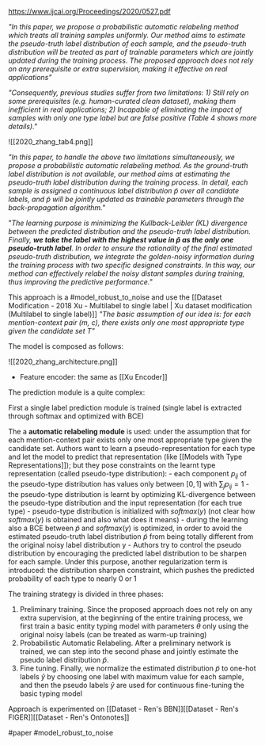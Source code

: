 https://www.ijcai.org/Proceedings/2020/0527.pdf

*"In this paper, we propose a probabilistic automatic relabeling method which treats all training samples uniformly. Our method aims to estimate the pseudo-truth label distribution of each sample, and the pseudo-truth distribution will be treated as part of trainable parameters which are jointly updated during the training process. The proposed approach does not rely on any prerequisite or extra supervision, making it effective on real applications"*

*"Consequently, previous studies suffer from two limitations: 
	1) Still rely on some prerequisites (e.g. human-curated clean dataset), making them inefficient in real applications; 
	2) Incapable of eliminating the impact of samples with only one type label but are false positive (Table 4 shows more details)."*
	
![[2020_zhang_tab4.png]]

*"In this paper, to handle the above two limitations simultaneously, we propose a probabilistic automatic relabeling method. As the ground-truth label distribution is not available, our method aims at estimating the pseudo-truth label distribution during the training process. In detail, each sample is assigned a continuous label distribution $\tilde p$ over all candidate labels, and $\tilde p$ will be jointly updated as trainable parameters through the back-propagation algorithm."*

"*The learning  purpose is minimizing the Kullback-Leibler (KL) divergence between the predicted distribution and the pseudo-truth label distribution. Finally, **we take the label with the highest value in $\tilde p$ as the only one pseudo-truth label**. In order to ensure the rationality of the final estimated pseudo-truth distribution, we integrate the golden-noisy information during the training process with two specific designed constraints. In this way, our method can effectively relabel the noisy distant samples during training, thus improving the predictive performance."*

This approach is a #model_robust_to_noise 
and use the [[Dataset Modification - 2018 Xu - Multilabel to single label | Xu dataset modification (Multilabel to single label)]] *"The basic assumption of our idea is: for each mention-context pair (m, c), there exists only one most appropriate type given the candidate set T"*

The model is composed as follows:

![[2020_zhang_architecture.png]]

- Feature encoder: the same as [[Xu Encoder]]	

The prediction module is a quite complex:

First a single label prediction module is trained (single label is extracted through softmax and optimized with BCE)

The a **automatic relabeling module** is used: under the assumption that for each mention-context pair exists only one most appropriate type given the candidate set. Authors want to learn a pseudo-representation for each type and let the model to predict that representation (like [[Models with Type Representations]]); but they pose constraints on the learnt type representation (called pseudo-type distribution): 
	- each component $p_{ij}$ of the pseudo-type distribution has values only between $[0, 1]$ with $\sum_j p_{ij} = 1$
	- the pseudo-type distribution is learnt by optimizing KL-divergence between the pseudo-type distribution and the input representation (for each true type)
	- pseudo-type distribution is initialized with $softmax(y)$ (not clear how $softmax(y)$ is obtained and also what does it means)
	- during the learning also a BCE between $\tilde p$ and $softmax(y)$ is optimized, in order to avoid the estimated pseudo-truth label distribution $\tilde p$ from being totally different from the original noisy label distribution y
	- Authors try to control the pseudo distribution by encouraging the predicted label distribution to be sharpen for each sample. Under this purpose, another regularization term is introduced: the distribution sharpen constraint, which pushes the predicted probability of each type to nearly 0 or 1
	
The training strategy is divided in three phases: 

1)  Preliminary training. Since the proposed approach does not rely on any extra supervision, at the beginning of the entire training process, we first train a basic entity typing model with parameters $\theta$ only using the original noisy labels (can be treated as warm-up training)
2)  Probabilistic Automatic Relabeling. After a preliminary network is trained, we can step into the second phase and jointly estimate the pseudo label distribution $\tilde p$.
3)  Fine tuning. Finally, we normalize the estimated distribution $\tilde p$ to one-hot labels $\hat y$ by choosing one label with maximum value for each sample, and then the pseudo labels $\hat y$ are used for continuous fine-tuning the basic typing model

Approach is experimented on [[Dataset - Ren's BBN]][[Dataset - Ren's FIGER]][[Dataset - Ren's Ontonotes]]

#paper #model_robust_to_noise 